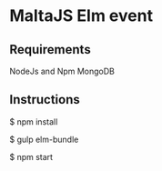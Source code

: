 # MaltaJS Elm event

## Requirements

NodeJs and Npm
MongoDB

## Instructions

$ npm install

$ gulp elm-bundle

$ npm start

